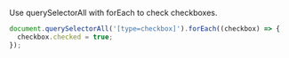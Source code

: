 Use querySelectorAll with forEach to check checkboxes.
```javascript
document.querySelectorAll('[type=checkbox]').forEach((checkbox) => {
  checkbox.checked = true;
});
```